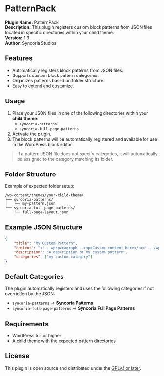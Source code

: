 # PatternPack

**Plugin Name:** PatternPack  
**Description:** This plugin registers custom block patterns from JSON files located in specific directories within your child theme.  
**Version:** 1.3  
**Author:** Syncoria Studios  

## Features

- Automatically registers block patterns from JSON files.
- Supports custom block pattern categories.
- Organizes patterns based on folder structure.
- Easy to extend and customize.

## Usage

1. Place your JSON files in one of the following directories within your **child theme**:
   - `syncoria-patterns`
   - `syncoria-full-page-patterns`
2. Activate the plugin.
3. The block patterns will be automatically registered and available for use in the WordPress block editor.

> If a pattern JSON file does not specify categories, it will automatically be assigned to the category matching its folder.

## Folder Structure

Example of expected folder setup:

```
/wp-content/themes/your-child-theme/
├── syncoria-patterns/
│   └── my-pattern.json
└── syncoria-full-page-patterns/
    └── full-page-layout.json
```

## Example JSON Structure

```json
{
    "title": "My Custom Pattern",
    "content": "<!-- wp:paragraph --><p>Custom content here</p><!-- /wp:paragraph -->",
    "description": "A description of my custom pattern",
    "categories": ["my-custom-category"]
}
```

## Default Categories

The plugin automatically registers and uses the following categories if not overridden by the JSON:

- `syncoria-patterns` → **Syncoria Patterns**
- `syncoria-full-page-patterns` → **Syncoria Full Page Patterns**

## Requirements

- WordPress 5.5 or higher
- A child theme with the expected pattern directories

## License

This plugin is open source and distributed under the [GPLv2 or later](https://www.gnu.org/licenses/gpl-2.0.html).
